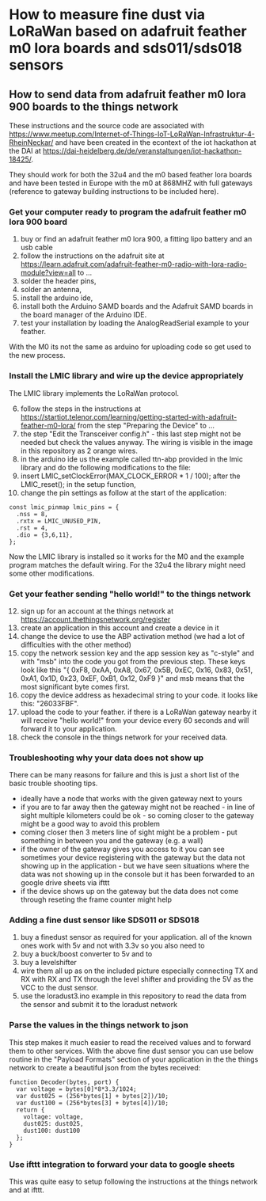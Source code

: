 # How to measure fine dust via LoRaWan based on adafruit feather m0 lora boards and sds011/sds018 sensors

## How to send data from adafruit feather m0 lora 900 boards to the things network

These instructions and the source code are associated with https://www.meetup.com/Internet-of-Things-IoT-LoRaWan-Infrastruktur-4-RheinNeckar/ and have been created in the econtext of the iot hackathon at the DAI at https://dai-heidelberg.de/de/veranstaltungen/iot-hackathon-18425/.

They should work for both the 32u4 and the m0 based feather lora boards and have been tested in Europe with the m0 at 868MHZ with full gateways (reference to gateway building instructions to be included here). 

### Get your computer ready to program the adafruit feather m0 lora 900 board

1. buy or find an adafruit feather m0 lora 900, a fitting lipo battery and an usb cable
2. follow the instructions on the adafruit site at https://learn.adafruit.com/adafruit-feather-m0-radio-with-lora-radio-module?view=all to ...
3. solder the header pins,
4. solder an antenna,
4. install the arduino ide,
5. install both the Arduino SAMD boards and the Adafruit SAMD boards in the board manager of the Arduino IDE.
6. test your installation by loading the AnalogReadSerial example to your feather.

With the M0 its not the same as arduino for uploading code so get used to the new process.

### Install the LMIC library and wire up the device appropriately

The LMIC library implements the LoRaWan protocol.

6. follow the steps in the instructions at https://startiot.telenor.com/learning/getting-started-with-adafruit-feather-m0-lora/ from the step "Preparing the Device" to ...
7. the step "Edit the Transceiver config.h" - this last step might not be needed but check the values anyway. The wiring is visible in the image in this repository as 2 orange wires.
8. in the arduino ide us the example called ttn-abp provided in the lmic library and do the following modifications to the file:
10. insert LMIC_setClockError(MAX_CLOCK_ERROR * 1 / 100); after the LMIC_reset(); in the setup function,
11. change the pin settings as follow at the start of the application:
```
const lmic_pinmap lmic_pins = {
  .nss = 8,  
  .rxtx = LMIC_UNUSED_PIN,
  .rst = 4,
  .dio = {3,6,11},
};
```

Now the LMIC library is installed so it works for the M0 and the example program matches the default wiring. For the 32u4 the library might need some other modifications.

### Get your feather sending "hello world!" to the things network

12. sign up for an account at the things network at https://account.thethingsnetwork.org/register 
13. create an application in this account and create a device in it
13. change the device to use the ABP activation method (we had a lot of difficulties with the other method)
14. copy the network session key and the app session key as "c-style" and with "msb" into the code you got from the previous step. These keys look like this "{ 0xF8, 0xAA, 0xA8, 0x67, 0x5B, 0xEC, 0x16, 0x83, 0x51, 0xA1, 0x1D, 0x23, 0xEF, 0xB1, 0x12, 0xF9 }" and msb means that the most significant byte comes first.
15. copy the device address as hexadecimal string to your code. it looks like this: "26033FBF".
16. upload the code to your feather. if there is a LoRaWan gateway nearby it will receive "hello world!" from your device every 60 seconds and will forward it to your application.
17. check the console in the things network for your received data.

### Troubleshooting why your data does not show up

There can be many reasons for failure and this is just a short list of the basic trouble shooting tips.
- ideally have a node that works with the given gateway next to yours
- if you are to far away then the gateway might not be reached - in line of sight multiple kilometers could be ok - so coming closer to the gateway might be a good way to avoid this problem
- coming closer then 3 meters line of sight might be a problem - put something in between you and the gateway (e.g. a wall)
- if the owner of the gateway gives you access to it you can see sometimes your device registering with the gateway but the data not showing up in the application - but we have seen situations where the data was not showing up in the console but it has been forwarded to an google drive sheets via ifttt
- if the device shows up on the gateway but the data does not come through reseting the frame counter might help

### Adding a fine dust sensor like SDS011 or SDS018

1. buy a finedust sensor as required for your application. all of the known ones work with 5v and not with 3.3v so you also need to
2. buy a buck/boost converter to 5v and to
3. buy a levelshifter
4. wire them all up as on the included picture especially connecting TX and RX with RX and TX through the level shifter and providing the 5V as the VCC to the dust sensor.
5. use the loradust3.ino example in this repository to read the data from the sensor and submit it to the loradust network 

### Parse the values in the things network to json

This step makes it much easier to read the received values and to forward them to other services. With the above fine dust sensor you can use below routine in the "Payload Formats" section of your application in the the things network to create a beautiful json from the bytes received:
```
function Decoder(bytes, port) {
  var voltage = bytes[0]*8*3.3/1024;
  var dust025 = (256*bytes[1] + bytes[2])/10;
  var dust100 = (256*bytes[3] + bytes[4])/10;
  return {
    voltage: voltage,
    dust025: dust025,
    dust100: dust100
  };
}
```

### Use ifttt integration to forward your data to google sheets

This was quite easy to setup following the instructions at the things network and at ifttt.
